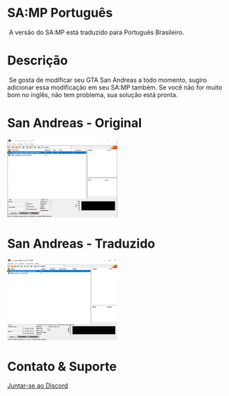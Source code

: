 # SA:MP Português
&nbsp;A versão do SA:MP está traduzido para Português Brasileiro.<br>

# Descrição
&nbsp;Se gosta de modificar seu GTA San Andreas a todo momento, sugiro adicionar essa modificação em seu SA:MP também.
Se você não for muito bom no inglês, não tem problema, sua solução está pronta.


# San Andreas - Original
<img src="https://raw.githubusercontent.com/R0htg0r/SA-MP-Portugues/main/img/Home.png" width="50%">

# San Andreas - Traduzido
<img src="https://raw.githubusercontent.com/R0htg0r/SA-MP-Portugues/main/img/Casa.png" width="50%">

# Contato & Suporte
<a href="https://discord.gg/CHsnjZB3Ec">Juntar-se ao Discord</p>
